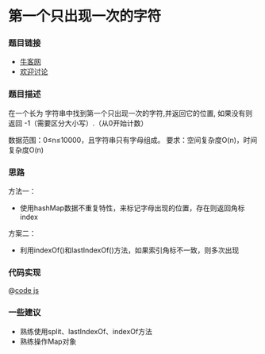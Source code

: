 # 第一个只出现一次的字符

### 题目链接

- [牛客网](https://www.nowcoder.com/practice/1c82e8cf713b4bbeb2a5b31cf5b0417c)
- [欢迎讨论]()

### 题目描述

在一个长为 字符串中找到第一个只出现一次的字符,并返回它的位置, 如果没有则返回 -1（需要区分大小写）.（从0开始计数）

数据范围：0≤n≤10000，且字符串只有字母组成。
要求：空间复杂度O(n)，时间复杂度O(n)


### 思路

方法一：
- 使用hashMap数据不重复特性，来标记字母出现的位置，存在则返回角标index


方案二：

- 利用indexOf()和lastIndexOf()方法，如果索引角标不一致，则多次出现



### 代码实现

@[code js](@code/algorithm/剑指/数组和矩阵/FirstNotRepeatingChar.js)

### 一些建议

- 熟练使用split、lastIndexOf、indexOf方法
- 熟练操作Map对象